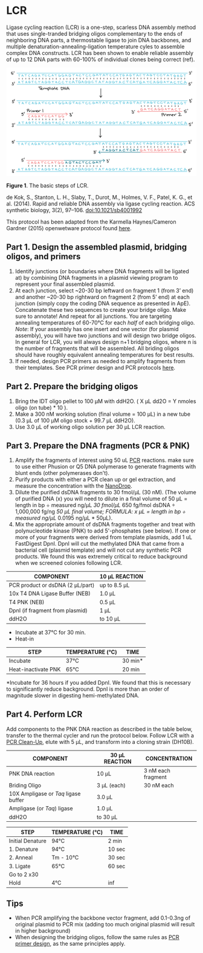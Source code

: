 # LCR

Ligase cycling reaction \(LCR\) is a one-step, scarless DNA assembly method that uses single-tranded bridging oligos complementary to the ends of neighboring DNA parts, a thermostable ligase to join DNA backbones, and multiple denaturation-annealing-ligation temperature cyles to assemble complex DNA constructs. LCR has been shown to enable reliable assembly of up to 12 DNA parts with 60-100% of individual clones being correct \(ref\).

[![](../../.gitbook/assets/pcr.png)](https://github.com/)

**Figure 1**. The basic steps of LCR.

de Kok, S., Stanton, L. H., Slaby, T., Durot, M., Holmes, V. F., Patel, K. G., et al. \(2014\). Rapid and reliable DNA assembly via ligase cycling reaction. ACS synthetic biology, 3\(2\), 97–106. [doi:10.1021/sb4001992](http://pubs.acs.org/doi/10.1021/sb4001992)

This protocol has been adapted from the Karmella Haynes/Cameron Gardner \(2015\) openwetware protocol found [here](lcr.md).

## Part 1. Design the assembled plasmid, bridging oligos, and primers

1. Identify junctions \(or boundaries where DNA fragments will be ligated at\) by combining DNA fragments in a plasmid viewing program to represent your final assembled plasmid.
2. At each junction, select ~20-30 bp leftward on fragment 1 \(from 3’ end\) and another ~20-30 bp rightward on fragment 2 \(from 5’ end\) at each junction \(simply copy the coding DNA sequence as presented in ApE\). Concatenate these two sequences to create your bridge oligo. Make sure to annotate! And repeat for all junctions. You are targeting annealing temperatures of 60-70°C for each _half_ of each bridging oligo. _Note_: If your assembly has one insert and one vector \(for plasmid assembly\), you will have two junctions and will design two bridge oligos. In general for LCR, you will always design n+1 bridging oligos, where n is the number of fragments that will be assembled. All briding oligos should have roughly equivalent annealing temperatures for best results.
3. If needed, design PCR primers as needed to amplify fragments from their templates. See PCR primer design and PCR protocols [here](../dna/pcr.md).

## Part 2. Prepare the bridging oligos

1. Bring the IDT oligo pellet to 100 μM with ddH2O. \( X μL dd2O = Y nmoles oligo \(on tube\) \* 10 \).
2. Make a 300 nM working solution \(final volume = 100 μL\) in a new tube \(0.3 μL of 100 μM oligo stock + 99.7 μL ddH2O\).
3. Use 3.0 μL of working oligo solution per 30 μL LCR reaction.

## Part 3. Prepare the DNA fragments \(PCR & PNK\)

1. Amplify the fragments of interest using 50 uL [PCR](../dna/pcr.md) reactions. make sure to use either Phusion or Q5 DNA polymerase to generate fragments with blunt ends \(other polymerases don't\).
2. Purify products with either a PCR clean up or gel extraction, and measure the concentration with the [NanoDrop](https://github.com/reisalex/salis-lab-protocol-book/tree/453898c9360786eef221e6fffd8409c03a547e50/13_Lab_Equipment/nanodrop.md).
3. Dilute the purified dsDNA fragments to 30 fmol/μL \(30 nM\). \(The volume of purified DNA \(x\) you will need to dilute in a final volume of 50 μL = length in bp ÷ measured ng/μL  _30 fmol/μL_  650 fg/fmol dsDNA ÷ 1,000,000 fg/ng  _50 μL final volume; FORMULA: x μL = length in bp ÷ measured ng/μL_  0.0195 ng/μL \* 50μL\).
4. Mix the appropriate amount of dsDNA fragments together and treat with polynucleotide kinase \(PNK\) to add 5'-phosphates \(see below\). If one or more of your fragments were derived from template plasmids, add 1 uL FastDigest DpnI. DpnI will cut the methylated DNA that came from a bacterial cell \(plasmid template\) and will not cut any synthetic PCR products. We found this was extremely critical to reduce background when we screened colonies following LCR.

| COMPONENT | 10 µL REACTION |
| --- | --- |
| PCR product or dsDNA \(2 µL/part\) | up to 8.5 µL |
| 10x T4 DNA Ligase Buffer \(NEB\) | 1.0 µL |
| T4 PNK \(NEB\) | 0.5 µL |
| DpnI \(if fragment from plasmid\) | 1 µL |
| ddH2O | to 10 µL |

* Incubate at 37°C for 30 min.
* Heat-in

| STEP | TEMPERATURE \(°C\) | TIME |
| --- | --- | --- |
| Incubate | 37°C | 30 min\* |
| Heat-inactivate PNK | 65°C | 20 min |

\*Incubate for 36 hours if you added DpnI. We found that this is necessary to significantly reduce background. DpnI is more than an order of magnitude slower in digesting hemi-methylated DNA.

## Part 4. Perform LCR

Add components to the PNK DNA reaction as described in the table below, transfer to the thermal cycler and run the protocol below. Follow LCR with a [PCR Clean-Up](../dna/pcr-cleanup.md), elute with 5 µL, and transform into a cloning strain \(DH10B\).

| COMPONENT | 30 µL REACTION | CONCENTRATION |
| --- | --- | --- |
| PNK DNA reaction | 10 µL | 3 nM each fragment |
| Briding Oligo | 3 µL \(each\) | 30 nM each |
| 10X Ampligase or _Taq_ ligase buffer | 3.0 µL |  |
| Ampligase \(or _Taq_\) ligase | 1.0 µL |  |
| ddH2O | to 30 µL |  |

| STEP | TEMPERATURE \(°C\) | TIME |
| --- | --- | --- |
| Initial Denature | 94°C | 2 min |
| 1. Denature | 94°C | 10 sec |
| 2. Anneal | Tm - 10°C | 30 sec |
| 3. Ligate | 65°C | 60 sec |
| Go to 2 x30 |  |  |
| Hold | 4°C | inf |

## Tips

* When PCR amplifying the backbone vector fragment, add 0.1-0.3ng of original plasmid to PCR mix \(adding too much original plasmid will result in higher background\)
* When designing the bridging oligos, follow the same rules as [PCR primer design](../dna/pcr.md#primer-design), as the same principles apply.


